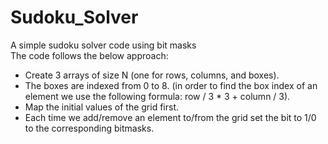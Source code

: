 # Sudoku_Solver  
A simple sudoku solver code using bit masks  
The code follows the below approach:  
* Create 3 arrays of size N (one for rows, columns, and boxes).  
* The boxes are indexed from 0 to 8. (in order to find the box index of an element we use the following formula: row / 3 * 3 + column / 3).  
* Map the initial values of the grid first.  
* Each time we add/remove an element to/from the grid set the bit to 1/0 to the corresponding bitmasks.
